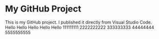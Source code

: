 # My GitHub Project

This is my GitHub project. I published it directly from Visual Studio Code.
Hello
Hello
Hello
Hello
Hello
111111111
2222222222
333333333
44444444
5555555555
